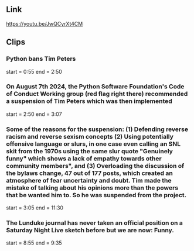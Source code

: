 ## Link
https://youtu.be/JwQCyrXt4CM

## Clips

### Python bans Tim Peters
start = 0:55
end = 2:50

### On August 7th 2024, the Python Software Foundation's Code of Conduct Working group (red flag right there) recommended a suspension of Tim Peters which was then implemented
start = 2:50
end = 3:07

### Some of the reasons for the suspension: (1) Defending reverse racism and reverse sexism concepts (2) Using potentially offensive language or slurs, in one case even calling an SNL skit from the 1970s using the same slur quote "Genuinely funny" which shows a lack of empathy towards other community members", and (3) Overloading the discussion of the bylaws change, 47 out of 177 posts, which created an atmosphere of fear uncertainty and doubt. Tim made the mistake of talking about his opinions more than the powers that be wanted him to. So he was suspended from the project.
start = 3:05
end = 11:30

### The Lunduke journal has never taken an official position on a Saturday Night Live sketch before but we are now: Funny.
start = 8:55
end = 9:35

